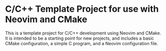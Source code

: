 # C/C++ Template Project for use with Neovim and CMake

This is a template project for C/C++ development using Neovim and CMake.
It is intended to be a starting point for new projects, and includes a basic CMake configuration, a simple C program, and a Neovim configuration file.


